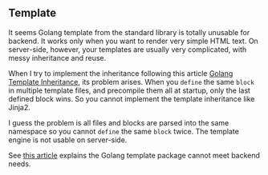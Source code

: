 ## Template

It seems Golang template from the standard library is totally unusable for backend. It works only when you want to render very simple HTML text. On server-side, however, your templates are usually very complicated, with messy inheritance and reuse.

When I try to implement the inheritance following this article [Golang Template Inheritance](https://siongui.github.io/2017/02/05/go-template-inheritance-jinja2-extends-include/), its problem arises. When you `define` the same `block` in multiple template files, and precompile them all at startup, only the last defined block wins. So you cannot implement the template inheritance like Jinja2.

I guess the problem is all files and blocks are parsed into the same namespace so you cannot `define` the same `block` twice. The template engine is not usable on server-side.

See [this article](https://machiel.me/post/pongo2-with-echo-or-net-http/) explains the Golang template package cannot meet backend needs.